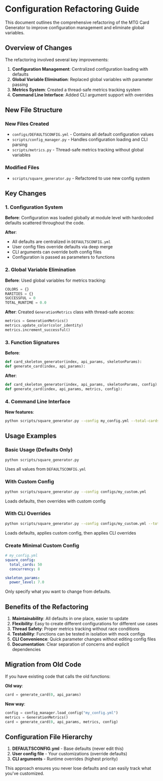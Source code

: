 # Configuration Refactoring Guide

This document outlines the comprehensive refactoring of the MTG Card Generator to improve configuration management and eliminate global variables.

## Overview of Changes

The refactoring involved several key improvements:

1. **Configuration Management**: Centralized configuration loading with defaults
2. **Global Variable Elimination**: Replaced global variables with parameter passing
3. **Metrics System**: Created a thread-safe metrics tracking system
4. **Command Line Interface**: Added CLI argument support with overrides

## New File Structure

### New Files Created

- `configs/DEFAULTSCONFIG.yml` - Contains all default configuration values
- `scripts/config_manager.py` - Handles configuration loading and CLI parsing
- `scripts/metrics.py` - Thread-safe metrics tracking without global variables

### Modified Files

- `scripts/square_generator.py` - Refactored to use new config system

## Key Changes

### 1. Configuration System

**Before**: Configuration was loaded globally at module level with hardcoded defaults scattered throughout the code.

**After**: 
- All defaults are centralized in `DEFAULTSCONFIG.yml`
- User config files override defaults via deep merge
- CLI arguments can override both config files
- Configuration is passed as parameters to functions

### 2. Global Variable Elimination

**Before**: Used global variables for metrics tracking:
```python
COLORS = {}
RARITIES = {}
SUCCESSFUL = 0
TOTAL_RUNTIME = 0.0
```

**After**: Created `GenerationMetrics` class with thread-safe access:
```python
metrics = GenerationMetrics()
metrics.update_color(color_identity)
metrics.increment_successful()
```

### 3. Function Signatures

**Before**:
```python
def card_skeleton_generator(index, api_params, skeletonParams):
def generate_card(index, api_params):
```

**After**:
```python
def card_skeleton_generator(index, api_params, skeletonParams, config):
def generate_card(index, api_params, metrics, config):
```

### 4. Command Line Interface

**New features**:
```bash
python scripts/square_generator.py --config my_config.yml --total-cards 50 --concurrency 8
```

## Usage Examples

### Basic Usage (Defaults Only)
```bash
python scripts/square_generator.py
```
Uses all values from `DEFAULTSCONFIG.yml`

### With Custom Config
```bash
python scripts/square_generator.py --config configs/my_custom.yml
```
Loads defaults, then overrides with custom config

### With CLI Overrides
```bash
python scripts/square_generator.py --config configs/my_custom.yml --total-cards 100 --concurrency 16
```
Loads defaults, applies custom config, then applies CLI overrides

### Create Minimal Custom Config
```yaml
# my_config.yml
square_config:
  total_cards: 50
  concurrency: 8

skeleton_params:
  power_level: 7.0
```
Only specify what you want to change from defaults.

## Benefits of the Refactoring

1. **Maintainability**: All defaults in one place, easier to update
2. **Flexibility**: Easy to create different configurations for different use cases
3. **Thread Safety**: Proper metrics tracking without race conditions
4. **Testability**: Functions can be tested in isolation with mock configs
5. **CLI Convenience**: Quick parameter changes without editing config files
6. **Documentation**: Clear separation of concerns and explicit dependencies

## Migration from Old Code

If you have existing code that calls the old functions:

**Old way**:
```python
card = generate_card(0, api_params)
```

**New way**:
```python
config = config_manager.load_config("my_config.yml")
metrics = GenerationMetrics()
card = generate_card(0, api_params, metrics, config)
```

## Configuration File Hierarchy

1. **DEFAULTSCONFIG.yml** - Base defaults (never edit this)
2. **User config file** - Your customizations (override defaults)
3. **CLI arguments** - Runtime overrides (highest priority)

This approach ensures you never lose defaults and can easily track what you've customized.
